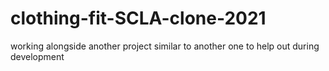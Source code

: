 # clothing-fit-SCLA-clone-2021
working alongside another project similar to another one to help out during development
